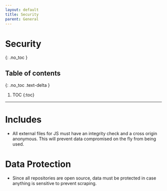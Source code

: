 ```yaml
---
layout: default
title: Security
parent: General
---
```


# Security
{: .no_toc }

## Table of contents
{: .no_toc .text-delta }

1. TOC
{:toc}

---

# Includes

- All external files for JS must have an integrity check and a cross origin anonymous. This will prevent data compromised on the fly from being used.

# Data Protection

- Since all repositories are open source, data must be protected in case anything is sensitive to prevent scraping.
